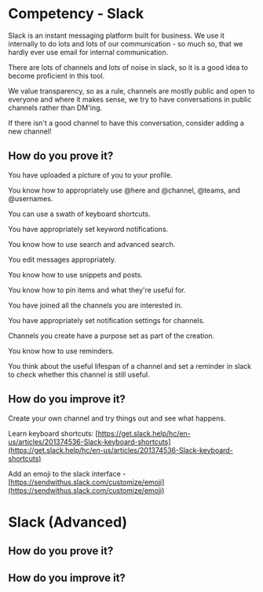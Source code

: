 # Competency - Slack

Slack is an instant messaging platform built for business.  We use it internally to do lots and lots of our communication - so much so, that we hardly ever use email for internal communication.  

There are lots of channels and lots of noise in slack, so it is a good idea to become proficient in this tool. 

We value transparency, so as a rule, channels are mostly public and open to everyone and where it makes sense, we try to have conversations in public channels rather than DM'ing.

If there isn't a good channel to have this conversation, consider adding a new channel!

## How do you prove it?

You have uploaded a picture of you to your profile.

You know how to appropriately use @here and @channel, @teams, and @usernames.

You can use a swath of keyboard shortcuts.

You have appropriately set keyword notifications.

You know how to use search and advanced search.

You edit messages appropriately.

You know how to use snippets and posts.

You know how to pin items and what they're useful for.

You have joined all the channels you are interested in.

You have appropriately set notification settings for channels.

Channels you create have a purpose set as part of the creation.

You know how to use reminders.

You think about the useful lifespan of a channel and set a reminder in slack to check whether this channel is still useful.

## How do you improve it?

Create your own channel and try things out and see what happens.

Learn keyboard shortcuts: [https://get.slack.help/hc/en-us/articles/201374536-Slack-keyboard-shortcuts](https://get.slack.help/hc/en-us/articles/201374536-Slack-keyboard-shortcuts)

Add an emoji to the slack interface - [https://sendwithus.slack.com/customize/emoji](https://sendwithus.slack.com/customize/emoji)

# Slack (Advanced)

## How do you prove it?

## How do you improve it?

